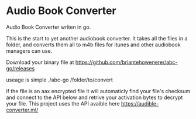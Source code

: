 # Audio Book Converter
Audio Book Converter writen in go.

This is the start to yet another audiobook converter.
It takes all the files in a folder, and converts them all to m4b files for itunes and other audiobook managers can use.

Download your binary file at https://github.com/briantehowenerer/abc-go/releases

useage is simple ./abc-go /folder/to/convert

if the file is an aax encrypted file it will automaticly find your file's checksum and connect to the API below and retrive your activation bytes to decrypt your file.
This project uses the API avaible here https://audible-converter.ml/
